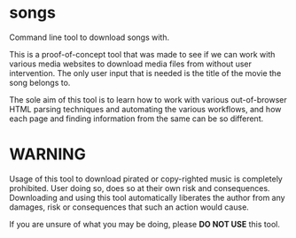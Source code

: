 songs
=====

Command line tool to download songs with.

This is a proof-of-concept tool that was made to see if we can work with various media websites to download
media files from without user intervention. The only user input that is needed is the title of the movie the
song belongs to.

The sole aim of this tool is to learn how to work with various out-of-browser HTML parsing techniques and 
automating the various workflows, and how each page and finding information from the same can be so different.

WARNING
=======

Usage of this tool to download pirated or copy-righted music is completely prohibited. User doing so, does so
at their own risk and consequences. Downloading and using this tool automatically liberates the author from any
damages, risk or consequences that such an action would cause.

If you are unsure of what you may be doing, please **DO NOT USE** this tool.
